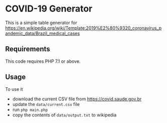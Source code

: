 # COVID-19 Generator

This is a simple table generator for https://en.wikipedia.org/wiki/Template:2019%E2%80%9320_coronavirus_pandemic_data/Brazil_medical_cases

## Requirements
This code requires PHP 7.1 or above.

## Usage
To use it
* download the current CSV file from https://covid.saude.gov.br
* update the `data/current.csv` file
* run `php main.php`
* copy the contents of `data/output.txt` to wikipedia